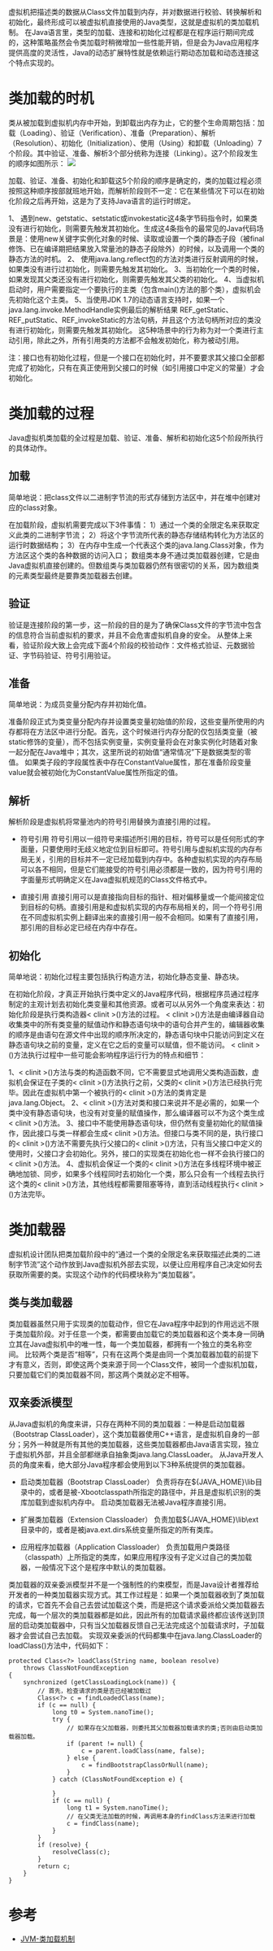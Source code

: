 虚拟机把描述类的数据从Class文件加载到内存，并对数据进行校验、转换解析和初始化，最终形成可以被虚拟机直接使用的Java类型，这就是虚拟机的类加载机制。
在Java语言里，类型的加载、连接和初始化过程都是在程序运行期间完成的，这种策略虽然会令类加载时稍微增加一些性能开销，但是会为Java应用程序提供高度的灵活性，Java的动态扩展特性就是依赖运行期动态加载和动态连接这个特点实现的。

# 类加载的时机
类从被加载到虚拟机内存中开始，到卸载出内存为止，它的整个生命周期包括：加载（Loading）、验证（Verification）、准备（Preparation）、解析（Resolution）、初始化（Initialization）、使用（Using）和卸载（Unloading）7个阶段。其中验证、准备、解析3个部分统称为连接（Linking）。这7个阶段发生的顺序如图所示：
![](类加载过程1.png)

加载、验证、准备、初始化和卸载这5个阶段的顺序是确定的，类的加载过程必须按照这种顺序按部就班地开始，而解析阶段则不一定：它在某些情况下可以在初始化阶段之后再开始，这是为了支持Java语言的运行时绑定。

1、 遇到new、getstatic、setstatic或invokestatic这4条字节码指令时，如果类没有进行初始化，则需要先触发其初始化。生成这4条指令的最常见的Java代码场景是：使用new关键字实例化对象的时候、读取或设置一个类的静态子段（被final修饰、已在编译期把结果放入常量池的静态子段除外）的时候，以及调用一个类的静态方法的时机。
2、 使用java.lang.reflect包的方法对类进行反射调用的时候，如果类没有进行过初始化，则需要先触发其初始化。
3、当初始化一个类的时候，如果发现其父类还没有进行初始化，则需要先触发其父类的初始化。
4、当虚拟机启动时，用户需要指定一个要执行的主类（包含main()方法的那个类），虚拟机会先初始化这个主类。
5、当使用JDK 1.7的动态语言支持时，如果一个java.lang.invoke.MethodHandle实例最后的解析结果
REF_getStatic、REF_putStatic、REF_invokeStatic的方法句柄，并且这个方法句柄所对应的类没有进行初始化，则需要先触发其初始化。
这5种场景中的行为称为对一个类进行主动引用，除此之外，所有引用类的方法都不会触发初始化，称为被动引用。

注：接口也有初始化过程，但是一个接口在初始化时，并不要要求其父接口全部都完成了初始化，只有在真正使用到父接口的时候（如引用接口中定义的常量）才会初始化。

# 类加载的过程
Java虚拟机类加载的全过程是加载、验证、准备、解析和初始化这5个阶段所执行的具体动作。
## 加载
简单地说：把class文件以二进制字节流的形式存储到方法区中，并在堆中创建对应的class对象。

在加载阶段，虚拟机需要完成以下3件事情：
1）通过一个类的全限定名来获取定义此类的二进制字节流；
2）将这个字节流所代表的静态存储结构转化为方法区的运行时数据结构；
3）在内存中生成一个代表这个类的java.lang.Class对象，作为方法区这个类的各种数据的访问入口；
数组类本身不通过类加载器创建，它是由Java虚拟机直接创建的。但数组类与类加载器仍然有很密切的关系，因为数组类的元素类型最终是要靠类加载器去创建。

## 验证
验证是连接阶段的第一步，这一阶段的目的是为了确保Class文件的字节流中包含的信息符合当前虚拟机的要求，并且不会危害虚拟机自身的安全。
从整体上来看，验证阶段大致上会完成下面4个阶段的校验动作：文件格式验证、元数据验证、字节码验证、符号引用验证。
## 准备
简单地说：为成员变量分配内存并初始化值。

准备阶段正式为类变量分配内存并设置类变量初始值的阶段，这些变量所使用的内存都将在方法区中进行分配。首先，这个时候进行内存分配的仅包括类变量（被static修饰的变量），而不包括实例变量，实例变量将会在对象实例化时随着对象一起分配在Java堆中；其次，这里所说的初始值“通常情况”下是数据类型的零值。
如果类子段的字段属性表中存在ConstantValue属性，那在准备阶段变量value就会被初始化为ConstantValue属性所指定的值。

## 解析
解析阶段是虚拟机将常量池内的符号引用替换为直接引用的过程。


- 符号引用
符号引用以一组符号来描述所引用的目标，符号可以是任何形式的字面量，只要使用时无歧义地定位到目标即可。符号引用与虚拟机实现的内存布局无关，引用的目标并不一定已经加载到内存中。各种虚拟机实现的内存布局可以各不相同，但是它们能接受的符号引用必须都是一致的，因为符号引用的字面量形式明确定义在Java虚拟机规范的Class文件格式中。


- 直接引用
直接引用可以是直接指向目标的指针、相对偏移量或一个能间接定位到目标的句柄。直接引用是和虚拟机实现的内存布局相关的，同一个符号引用在不同虚拟机实例上翻译出来的直接引用一般不会相同。如果有了直接引用，那引用的目标必定已经在内存中存在。

## 初始化
简单地说：初始化过程主要包括执行构造方法，初始化静态变量、静态块。

在初始化阶段，才真正开始执行类中定义的Java程序代码，根据程序员通过程序制定的主观计划去初始化类变量和其他资源。或者可以从另外一个角度来表达：初始化阶段是执行类构造器< clinit >()方法的过程。
< clinit >()方法是由编译器自动收集类中的所有类变量的赋值动作和静态语句块中的语句合并产生的，编辑器收集的顺序是由语句在源文件中出现的顺序所决定的，静态语句块中只能访问到定义在静态语句块之前的变量，定义在它之后的变量可以赋值，但不能访问。
< clinit  >()方法执行过程中一些可能会影响程序运行行为的特点和细节：

1、< clinit >()方法与类的构造函数不同，它不需要显式地调用父类构造函数，虚拟机会保证在子类的< clinit >()方法执行之前，父类的< clinit >()方法已经执行完毕。因此在虚拟机中第一个被执行的< clinit >()方法的类肯定是java.lang.Object。
2、< clinit >()方法对类和接口来说并不是必需的，如果一个类中没有静态语句块，也没有对变量的赋值操作，那么编译器可以不为这个类生成< clinit >()方法。
3、接口中不能使用静态语句块，但仍然有变量初始化的赋值操作，因此接口与类一样都会生成< clinit >()方法。但接口与类不同的是，执行接口的< clinit >()方法不需要先执行父接口的< clinit >()方法，只有当父接口中定义的使用时，父接口才会初始化。另外，接口的实现类在初始化也一样不会执行接口的< clinit >()方法。
4、虚拟机会保证一个类的< clinit >()方法在多线程环境中被正确地加锁、同步，如果多个线程同时去初始化一个类，那么只会有一个线程去执行这个类的< clinit >()方法，其他线程都需要阻塞等待，直到活动线程执行< clinit >()方法完毕。

# 类加载器
虚拟机设计团队把类加载阶段中的“通过一个类的全限定名来获取描述此类的二进制字节流”这个动作放到Java虚拟机外部去实现，以便让应用程序自己决定如何去获取所需要的类。实现这个动作的代码模块称为“类加载器”。
## 类与类加载器
类加载器虽然只用于实现类的加载动作，但它在Java程序中起到的作用远远不限于类加载阶段。对于任意一个类，都需要由加载它的类加载器和这个类本身一同确立其在Java虚拟机中的唯一性，每一个类加载器，都拥有一个独立的类名称空间。
比较两个类是否“相等”，只有在这两个类是由同一个类加载器加载的前提下才有意义，否则，即使这两个类来源于同一个Class文件，被同一个虚拟机加载，只要加载它们的类加载器不同，那这两个类就必定不相等。

## 双亲委派模型
从Java虚拟机的角度来讲，只存在两种不同的类加载器：一种是启动加载器（Bootstrap ClassLoader），这个类加载器使用C++语言，是虚拟机自身的一部分；另外一种就是所有其他的类加载器，这些类加载器都由Java语言实现，独立于虚拟机外部，并且全部都继承自抽象类java.lang.ClassLoader。
从Java开发人员的角度来看，绝大部分Java程序都会使用到以下3种系统提供的类加载器。

- 启动类加载器（Bootstrap ClassLoader）
负责将存在${JAVA_HOME}\lib目录中的，或者是被-Xbootclasspath所指定的路径中，并且是虚拟机识别的类库加载到虚拟机内存中。
启动类加载器无法被Java程序直接引用。

- 扩展类加载器（Extension Classloader）
负责加载${JAVA_HOME}\lib\ext目录中的，或者是被java.ext.dirs系统变量所指定的所有类库。

- 应用程序加载器（Application Classloader）
负责加载用户类路径（classpath）上所指定的类库，如果应用程序没有子定义过自己的类加载器，一般情况下这个是程序中默认的类加载器。

类加载器的双亲委派模型并不是一个强制性的约束模型，而是Java设计者推荐给开发者的一种类加载器实现方式。其工作过程是：如果一个类加载器收到了类加载的请求，它首先不会自己去尝试加载这个类，而是把这个请求委派给父类加载器去完成，每一个层次的类加载器都是如此，因此所有的加载请求最终都应该传送到顶层的启动类加载器中，只有当父加载器反馈自己无法完成这个加载请求时，子加载器才会尝试自己去加载。
实现双亲委派的代码都集中在java.lang.ClassLoader的loadClass()方法中，代码如下：

```
protected Class<?> loadClass(String name, boolean resolve)
    throws ClassNotFoundException
{
    synchronized (getClassLoadingLock(name)) {
        // 首先，检查请求的类是否已经被加载过
        Class<?> c = findLoadedClass(name);
        if (c == null) {
            long t0 = System.nanoTime();
            try {
                // 如果存在父加载器，则委托其父加载器加载请求的类;否则由启动类加载器加载。
                if (parent != null) {
                    c = parent.loadClass(name, false);
                } else {
                    c = findBootstrapClassOrNull(name);
                }
            } catch (ClassNotFoundException e) {
                
            }
            if (c == null) {
                long t1 = System.nanoTime();
                // 在父类无法加载的时候，再调用本身的findClass方法来进行加载
                c = findClass(name);
            }
        }
        if (resolve) {
            resolveClass(c);
        }
        return c;
    }
}
```


# 参考

- [JVM-类加载机制](https://juejin.im/post/5a5e02e451882573473dc5fb)